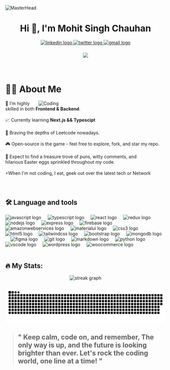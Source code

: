 ![MasterHead](https://github.blog/wp-content/uploads/2021/06/GitHub-Bug-Bounty_for-social.png?resize=1800%2C630)
<div align="center">
  
# Hi 👋, I'm Mohit Singh Chauhan

</div>

<div align="center">
  <a href="https://www.linkedin.com/in/i-mohit-singh-chauhan/" target="_blank">
    <img src="https://img.shields.io/static/v1?message=LinkedIn&logo=linkedin&label=Drop your ideas&color=0077B5&logoColor=white&labelColor=&style=for-the-badge" height="25" alt="linkedin logo"  />
  </a>
  <a href="https://twitter.com/MohitSChauhan" target="_blank">
    <img src="https://img.shields.io/static/v1?message=Twitter&logo=twitter&label=Drop%20a%20Hi!&color=1DA1F2&logoColor=white&labelColor=&style=for-the-badge" height="25" alt="twitter logo"  />
  </a>
  
  <a href="mailto:mohit.chauhan2580@gmail.com" target="_blank">
    <img src="https://img.shields.io/static/v1?message=Gmail&logo=gmail&label=If you love the traditional way&color=D14836&logoColor=white&labelColor=&style=for-the-badge" height="25" alt="gmail logo"  />
  </a>
</div>

###

<div align="center">
  <img src="https://visitor-badge.laobi.icu/badge?page_id=mohitsinghchauhan.mohitsinghchauhan&left_text=Thanks%20for%20visiting%20guys,%20Make%20yourself%20at%20home.%20[Visitor%27s%20Count]"  />
</div>

###

<br>


# 👩‍💻  About Me

<img align="right" alt="Coding" width="400" src="https://cdn.dribbble.com/users/1162077/screenshots/3848914/programmer.gif" />

🔭 I’m highly skilled in both **Frontend & Backend**.<br><br>
📈 Currently learning **Next.js && Typescipt**<br><br>
🥹 Braving the depths of Leetcode nowadays.
<br><br>
🎮 Open-source is the game - feel free to explore, fork, and star my repo.<br><br>
🤣 Expect to find a treasure trove of puns, witty comments, and<br> hilarious Easter eggs sprinkled throughout my code.<br><br>
⚡When I'm not coding, I eat, geek out over the latest tech or Network
<br><br><br>


## 🛠 Language and tools
<div align="left">
  <img src="https://cdn.jsdelivr.net/gh/devicons/devicon/icons/javascript/javascript-original.svg" height="40" alt="javascript logo"  />
  <img width="12" />
  <img src="https://cdn.jsdelivr.net/gh/devicons/devicon/icons/typescript/typescript-original.svg" height="40" alt="typescript logo"  />
  <img width="12" />
  <img src="https://cdn.jsdelivr.net/gh/devicons/devicon/icons/react/react-original.svg" height="40" alt="react logo"  />
  <img width="12" />
  <img src="https://cdn.jsdelivr.net/gh/devicons/devicon/icons/redux/redux-original.svg" height="40" alt="redux logo"  />
  <img width="12" />
  <img src="https://cdn.jsdelivr.net/gh/devicons/devicon/icons/nodejs/nodejs-original.svg" height="40" alt="nodejs logo"  />
  <img width="12" />
  <img src="https://cdn.jsdelivr.net/gh/devicons/devicon/icons/express/express-original.svg" height="40" alt="express logo"  />
  <img width="12" />
  <img src="https://cdn.jsdelivr.net/gh/devicons/devicon/icons/firebase/firebase-plain.svg" height="40" alt="firebase logo"  />
  <img width="12" />
  <img src="https://cdn.jsdelivr.net/gh/devicons/devicon/icons/amazonwebservices/amazonwebservices-original.svg" height="40" alt="amazonwebservices logo"  />
  <img width="12" />
  <img src="https://cdn.jsdelivr.net/gh/devicons/devicon/icons/materialui/materialui-original.svg" height="40" alt="materialui logo"  />
  <img width="12" />
  <img src="https://cdn.jsdelivr.net/gh/devicons/devicon/icons/css3/css3-original.svg" height="40" alt="css3 logo"  />
  <img width="12" />
  <img src="https://cdn.jsdelivr.net/gh/devicons/devicon/icons/html5/html5-original.svg" height="40" alt="html5 logo"  />
  <img width="12" />
  <img src="https://cdn.jsdelivr.net/gh/devicons/devicon/icons/tailwindcss/tailwindcss-original-wordmark.svg" height="40" alt="tailwindcss logo"  />
  <img width="12" />
  <img src="https://cdn.jsdelivr.net/gh/devicons/devicon/icons/bootstrap/bootstrap-original.svg" height="40" alt="bootstrap logo"  />
  <img width="12" />
  <img src="https://cdn.jsdelivr.net/gh/devicons/devicon/icons/mongodb/mongodb-original.svg" height="40" alt="mongodb logo"  />
  <img width="12" />
  <img src="https://cdn.jsdelivr.net/gh/devicons/devicon/icons/figma/figma-original.svg" height="40" alt="figma logo"  />
  <img width="12" />
  <img src="https://cdn.jsdelivr.net/gh/devicons/devicon/icons/git/git-original.svg" height="40" alt="git logo"  />
  <img width="12" />
  <img src="https://cdn.jsdelivr.net/gh/devicons/devicon/icons/markdown/markdown-original.svg" height="40" alt="markdown logo"  />
  <img width="12" />
  <img src="https://cdn.jsdelivr.net/gh/devicons/devicon/icons/python/python-original.svg" height="40" alt="python logo"  />
  <img width="12" />
  <img src="https://cdn.jsdelivr.net/gh/devicons/devicon/icons/vscode/vscode-original.svg" height="40" alt="vscode logo"  />
  <img width="12" />
  <img src="https://cdn.jsdelivr.net/gh/devicons/devicon/icons/wordpress/wordpress-original.svg" height="40" alt="wordpress logo"  />
  <img width="12" />
  <img src="https://cdn.jsdelivr.net/gh/devicons/devicon/icons/woocommerce/woocommerce-original.svg" height="40" alt="woocommerce logo"  />
</div>

<br>

## 🔥   My Stats:


<div align="center">
  <img src="https://streak-stats.demolab.com?user=mohitsinghchauhan&locale=en&mode=daily&theme=dark&hide_border=false&border_radius=5&order=3" height="220" alt="streak graph"  />
</div>

###

<img src="https://raw.githubusercontent.com/mohitsinghchauhan/mohitsinghchauhan/output/snake.svg" alt="Snake animation" />

<br>

> ## " Keep calm, code on, and remember, The only way is up, and the future is looking brighter than ever. Let's rock the coding world, one line at a time! "

###
